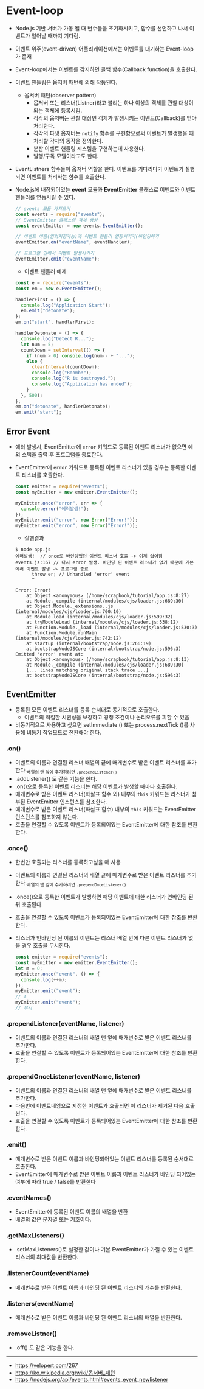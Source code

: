 # Event-loop

- Node.js 기반 서버가 가동 될 때 변수들을 초기화시키고, 함수를 선언하고 나서 이벤트가 일어날 때까지 기다림.
- 이벤트 위주(event-driven) 어플리케이션에서는 이벤트를 대기하는 Event-loop가 존재
- Event-loop에서는 이벤트를 감지하면 콜백 함수(Callback function)을 호출한다.
- 이벤트 핸들링은 옵저버 패턴에 의해 작동된다.
  - 옵서버 패턴(observer pattern)
    - 옵저버 또는 리스너(Listner)라고 불리는 하나 이상의 객체를 관찰 대상이 되는 객체에 등록시킴.
    - 각각의 옵저버는 관찰 대상인 객체가 발생시키는 이벤트(Callback)를 받아 처리한다.
    - 각각의 파생 옵저버는 `notify` 함수를 구현함으로써 이벤트가 발생했을 때 처리할 각자의 동작을 정의한다.
    - 분산 이벤트 핸들링 시스템을 구현하는데 사용한다.
    - 발행/구독 모델이라고도 한다.
- EventListners 함수들이 옵저버 역할을 한다. 이벤트를 기다리다가 이벤트가 실행되면 이벤트를 처리하는 함수를 호출한다.
- Node.js에 내장되어있는 **event** 모듈과 **EventEmitter** 클래스로 이벤트와 이벤트 핸들러를 연동시킬 수 있다.

  ```javascript
  // events 모듈 가져오기
  const events = require("events");
  // EventEmitter 클래스의 객체 생성
  const eventEmitter = new events.EventEmitter();

  // 이벤트 이름(임의지정가능)과 이벤트 핸들러 연동시키기(바인딩하기
  eventEmitter.on("eventName", eventHandler);

  // 프로그램 안에서 이벤트 발생시키기
  eventEmitter.emit("eventName");
  ```

  - 이벤트 핸들러 예제

  ```javascript
  const e = require("events");
  const em = new e.EventEmitter();

  handlerFirst = () => {
    console.log("Application Start");
    em.emit("detonate");
  };
  em.on("start", handlerFirst);

  handlerDetonate = () => {
    console.log("Detect R...");
    let num = 5;
    countDown = setInterval(() => {
      if (num > 0) console.log(num-- + "...");
      else {
        clearInterval(countDown);
        console.log("Boomb!");
        console.log("R is destroyed.");
        console.log("Application has ended");
      }
    }, 500);
  };
  em.on("detonate", handlerDetonate);
  em.emit("start");
  ```

## Error Event

- 에러 발생시, EventEmitter에 `error` 키워드로 등록된 이벤트 리스너가 없으면 예외 스택을 출력 후 프로그램을 종료한다.
- EventEmitter에 `error` 키워드로 등록된 이벤트 리스너가 있을 경우는 등록한 이벤트 리스너를 호출한다.

  ```javascript
  const emitter = require("events");
  const myEmitter = new emitter.EventEmitter();

  myEmitter.once("error", err => {
    console.error("에러발생!");
  });
  myEmitter.emit("error", new Error("Error!"));
  myEmitter.emit("error", new Error("Error!"));
  ```

  - 실행결과

  ```console
  $ node app.js
  에러발생!  // once로 바인딩했던 이벤트 리스너 호출 -> 이제 없어짐
  events.js:167 // 다시 error 발생. 바인딩 된 이벤트 리스너가 없기 때문에 기본 에러 이벤트 발생 -> 프로그램 종료
        throw er; // Unhandled 'error' event
        ^

  Error: Error!
      at Object.<anonymous> (/home/scrapbook/tutorial/app.js:8:27)
      at Module._compile (internal/modules/cjs/loader.js:689:30)
      at Object.Module._extensions..js (internal/modules/cjs/loader.js:700:10)
      at Module.load (internal/modules/cjs/loader.js:599:32)
      at tryModuleLoad (internal/modules/cjs/loader.js:538:12)
      at Function.Module._load (internal/modules/cjs/loader.js:530:3)
      at Function.Module.runMain (internal/modules/cjs/loader.js:742:12)
      at startup (internal/bootstrap/node.js:266:19)
      at bootstrapNodeJSCore (internal/bootstrap/node.js:596:3)
  Emitted 'error' event at:
      at Object.<anonymous> (/home/scrapbook/tutorial/app.js:8:13)
      at Module._compile (internal/modules/cjs/loader.js:689:30)
      [... lines matching original stack trace ...]
      at bootstrapNodeJSCore (internal/bootstrap/node.js:596:3)
  ```

## EventEmitter

- 등록된 모든 이벤트 리스너를 등록 순서대로 동기적으로 호출한다.
  - 이벤트의 적절한 시퀀싱을 보장하고 경쟁 조건이나 논리오류를 피할 수 있음
- 비동기적으로 사용하고 싶으면 setImmediate () 또는 process.nextTick ()를 사용해 비동기 작업모드로 전환해야 한다.

### .on()

- 이벤트의 이름과 연결된 리스너 배열의 끝에 매개변수로 받은 이벤트 리스너를 추가한다.<sub>배열의 맨 앞에 추가하려면 `.prependListener()`</sub>
- .addListener() 도 같은 기능을 한다.
- .on()으로 등록한 이벤트 리스너는 해당 이벤트가 발생할 때마다 호출된다.
- 매개변수로 받은 이벤트 리스너(화살표 함수 외) 내부의 `this` 키워드는 리스너가 첨부된 EventEmitter 인스턴스를 참조한다.
- 매개변수로 받은 이벤트 리스너(화살표 함수) 내부의 `this` 키워드는 EventEmitter 인스턴스를 참조하지 않는다.
- 호출을 연결할 수 있도록 이벤트가 등록되어있는 EventEmitter에 대한 참조를 반환한다.

### .once()

- 한번만 호출되는 리스너를 등록하고싶을 때 사용
- 이벤트의 이름과 연결된 리스너의 배열 끝에 매개변수로 받은 이벤트 리스너를 추가한다.<sub>배열의 맨 앞에 추가하려면 `.prependOnceListener()`</sub>
- .once()으로 등록한 이벤트가 발생하면 해당 이벤트에 대한 리스너가 언바인딩 된 뒤 호출된다.
- 호출을 연결할 수 있도록 이벤트가 등록되어있는 EventEmitter에 대한 참조를 반환한다.
- 리스너가 언바인딩 된 이름의 이벤트는 리스너 배열 안에 다른 이벤트 리스너가 없을 경우 호출을 무시한다.

  ```javascript
  const emitter = require("events");
  const myEmitter = new emitter.EventEmitter();
  let m = 0;
  myEmitter.once("event", () => {
    console.log(++m);
  });
  myEmitter.emit("event");
  // 1
  myEmitter.emit("event");
  // 무시
  ```

### .prependListener(eventName, listener)

- 이벤트의 이름과 연결된 리스너의 배열 맨 앞에 매개변수로 받은 이벤트 리스너를 추가한다.
- 호출을 연결할 수 있도록 이벤트가 등록되어있는 EventEmitter에 대한 참조를 반환한다.

### .prependOnceListener(eventName, listener)

- 이벤트의 이름과 연결된 리스너의 배열 맨 앞에 매개변수로 받은 이벤트 리스너를 추가한다.
- 다음번에 이벤트네임으로 지정한 이벤트가 호출되면 이 리스너가 제거된 다음 호출된다.
- 호출을 연결할 수 있도록 이벤트가 등록되어있는 EventEmitter에 대한 참조를 반환한다.

### .emit()

- 매개변수로 받은 이벤트 이름과 바인딩되어있는 이벤트 리스너를 등록된 순서대로 호출한다.
- EventEmitter에 매개변수로 받은 이벤트 이름과 이벤트 리스너가 바인딩 되어있는 여부에 따라 true / false를 반환한다

### .eventNames()

- EventEmitter에 등록된 이벤트 이름의 배열을 반환
- 배열의 값은 문자열 또는 기호이다.

### .getMaxListeners()

- .setMaxListeners()로 설정한 값이나 기본 EventEmitter가 가질 수 있는 이벤트 리스너의 최대값을 반환한다.

### .listenerCount(eventName)

- 매개변수로 받은 이벤트 이름과 바인딩 된 이벤트 리스너의 개수를 반환한다.

### .listeners(eventName)

- 매개변수로 받은 이벤트 이름과 바인딩 된 이벤트 리스너의 배열을 반환한다.

### .removeListner()

- .off() 도 같은 기능을 한다.

---

- https://velopert.com/267
- https://ko.wikipedia.org/wiki/옵서버_패턴
- https://nodejs.org/api/events.html#events_event_newlistener
